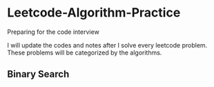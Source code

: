 # Leetcode-Algorithm-Practice
Preparing for the code interview

I will update the codes and notes after I solve every leetcode problem. These problems will be categorized by the algorithms.

## Binary Search

